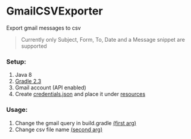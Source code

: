 # GmailCSVExporter
Export gmail messages to csv 
>Currently only Subject, Form, To, Date and a Message snippet are supported

### Setup:
1. Java 8
2. [Gradle 2.3](https://gradle.org/install/)
3. Gmail account (API enabled)
4. Create [credentials.json](https://console.developers.google.com/apis/credentials) and place it under [resources](https://github.com/yaronshemesh/GmailCSVExporter/blob/master/src/main/resources/credentials.json)

### Usage:
1. Change the gmail query in build.gradle [(first arg)](https://github.com/yaronshemesh/GmailCSVExporter/blob/master/build.gradle#L20)
2. Change csv file name [(second arg)](https://github.com/yaronshemesh/GmailCSVExporter/blob/master/build.gradle#L20)
